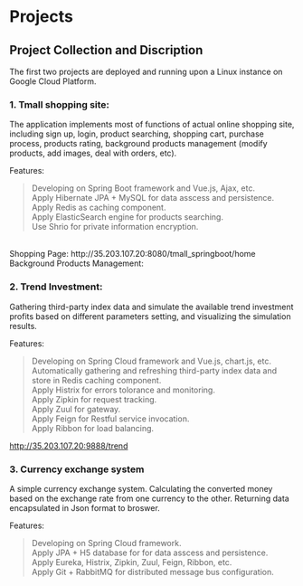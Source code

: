 # Projects
## Project Collection and Discription
   The first two projects are deployed and running upon a Linux instance on Google Cloud Platform.<br> 

### 1. Tmall shopping site: <br> 
   The application implements most of functions of actual online shopping site, including sign up, login, product searching, shopping cart, purchase process, products rating, background products management (modify products, add images, deal with orders, etc).<br> 
   
   Features:<br> 
   >Developing on Spring Boot framework and Vue.js, Ajax, etc.<br> 
   >Apply Hibernate JPA + MySQL for data asscess and persistence.<br> 
   >Apply Redis as caching component.<br> 
   >Apply ElasticSearch engine for products searching.<br> 
   >Use Shrio for private information encryption.<br> 
   <br> 
   Shopping Page: http://35.203.107.20:8080/tmall_springboot/home <br> 
   Background Products Management:  <br> 

### 2. Trend Investment: <br>
   Gathering third-party index data and simulate the available trend investment profits based on different parameters setting, and visualizing the simulation results.<br> 
   
   Features:<br> 
   > Developing on Spring Cloud framework and Vue.js, chart.js, etc.<br> 
   > Automatically gathering and refreshing third-party index data and store in Redis caching component.<br> 
   > Apply Histrix for errors tolorance and monitoring.<br> 
   > Apply Zipkin for request tracking.<br> 
   > Apply Zuul for gateway.<br> 
   > Apply Feign for Restful service invocation.<br> 
   > Apply Ribbon for load balancing.<br> 
   
   http://35.203.107.20:9888/trend <br> 


### 3. Currency exchange system
   A simple currency exchange system. Calculating the converted money based on the exchange rate from one currency to the other. Returning data encapsulated in Json format to broswer.<br> 
   
   Features:<br> 
   > Developing on Spring Cloud framework.<br> 
   > Apply JPA + H5 database for for data asscess and persistence.<br> 
   > Apply Eureka, Histrix, Zipkin, Zuul, Feign, Ribbon, etc.<br> 
   > Apply Git + RabbitMQ for distributed message bus configuration.<br> 
   

